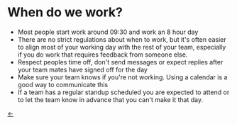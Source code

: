 # When do we work?

- Most people start work around 09:30 and work an 8 hour day
- There are no strict regulations about when to work, but it's often easier to align most of your working day with the rest of your team, especially if you do work that requires feedback from someone else.
- Respect peoples time off, don't send messages or expect replies after your team mates have signed off for the day 
- Make sure your team knows if you're not working. Using a calendar is a good way to communicate this
- If a team has a regular standup scheduled you are expected to attend or to let the team know in advance that you can't make it that day. 

[←](readme.md)
